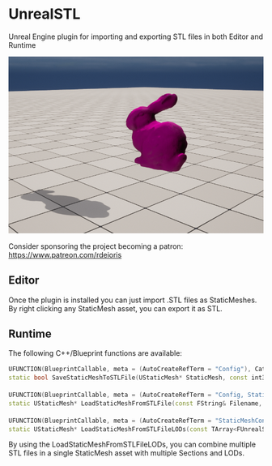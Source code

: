 # UnrealSTL
Unreal Engine plugin for importing and exporting STL files in both Editor and Runtime

![StanfordBunny](Screenshot.png?raw=true "StanfordBunny")

Consider sponsoring the project becoming a patron: https://www.patreon.com/rdeioris

## Editor

Once the plugin is installed you can just import .STL files as StaticMeshes. By right clicking any StaticMesh asset, you can export it as STL.

## Runtime

The following C++/Blueprint functions are available:

```cpp
UFUNCTION(BlueprintCallable, meta = (AutoCreateRefTerm = "Config"), Category = "UnrealSTL")
static bool SaveStaticMeshToSTLFile(UStaticMesh* StaticMesh, const int32 LOD, const FString& Filename, const FUnrealSTLConfig& Config);

UFUNCTION(BlueprintCallable, meta = (AutoCreateRefTerm = "Config, StaticMeshConfig"), Category="UnrealSTL")
static UStaticMesh* LoadStaticMeshFromSTLFile(const FString& Filename, const FUnrealSTLConfig& Config, const FUnrealSTLStaticMeshConfig& StaticMeshConfig);

UFUNCTION(BlueprintCallable, meta = (AutoCreateRefTerm = "StaticMeshConfig"), Category = "UnrealSTL")
static UStaticMesh* LoadStaticMeshFromSTLFileLODs(const TArray<FUnrealSTLFileLOD>& FileLODs, const FUnrealSTLStaticMeshConfig& StaticMeshConfig);
````

By using the LoadStaticMeshFromSTLFileLODs, you can combine multiple STL files in a single StaticMesh asset with multiple Sections and LODs.
